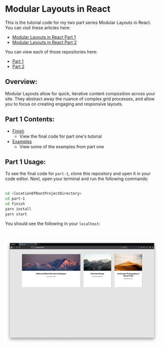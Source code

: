 # Modular Layouts in React

This is the tutorial code for my two part series Modular Layouts in React. You can visit these articles here:

-   [Modular Layouts in React Part 1](https://www.jeremysbarnes.com/blog/creating-modular-layouts-in-react-part-1)
-   [Modular Layouts in React Part 2](https://www.jeremysbarnes.com/blog/creating-modular-layouts-in-react-part-1)

You can view each of those repositories here:

-   [Part 1](part-1)
-   [Part 2](part-2)

## Overview:

Modular Layouts allow for quick, iterative content composition across your site. They abstract away the nuance of complex grid processes, and allow you to focus on creating engaging and responsive layouts.

## Part 1 Contents:

-   [Finish](finish)
    -   View the final code for part one's tutorial
-   [Examples](examples)
    -   View some of the examples from part one

## Part 1 Usage:

To see the final code for `part-1`, clone this repository and open it in your code editor. Next, open your terminal and run the following commands:

```bash

cd <locationOfRootProjectDirectory>
cd part-1
cd finish
yarn install
yarn start

```

You should see the following in your `localhost`:

<br/>

![Finish Home Screen](/images/part-1-finish.jpg)
